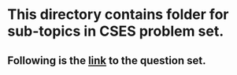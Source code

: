 # This directory contains folder for sub-topics in CSES problem set.
## Following is the [link](https://cses.fi/problemset/list/) to the question set.
